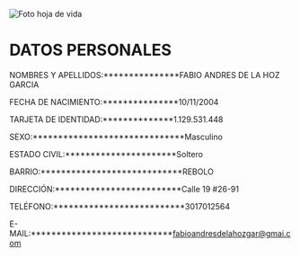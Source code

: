 ![Foto hoja de vida](https://drive.google.com/file/d/1KHqYlQ2aqZHldGHeWwuQMSMRGAl710LU/view?usp=sharing)

# DATOS PERSONALES

NOMBRES Y APELLIDOS:***************FABIO ANDRES DE LA HOZ GARCIA  
 
FECHA DE NACIMIENTO:***************10/11/2004  

TARJETA DE IDENTIDAD:**************1.129.531.448 

SEXO:******************************Masculino 

ESTADO CIVIL:**********************Soltero

BARRIO:****************************REBOLO

DIRECCIÓN:*************************Calle 19 #26-91 

TELÉFONO:**************************3017012564

E-MAIL:****************************fabioandresdelahozgar@gmai.com

